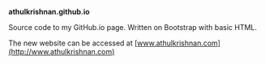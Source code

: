 **athulkrishnan.github.io**

Source code to my GitHub.io page. Written on Bootstrap with basic HTML.

The new website can be accessed at [www.athulkrishnan.com](http://www.athulkrishnan.com)
